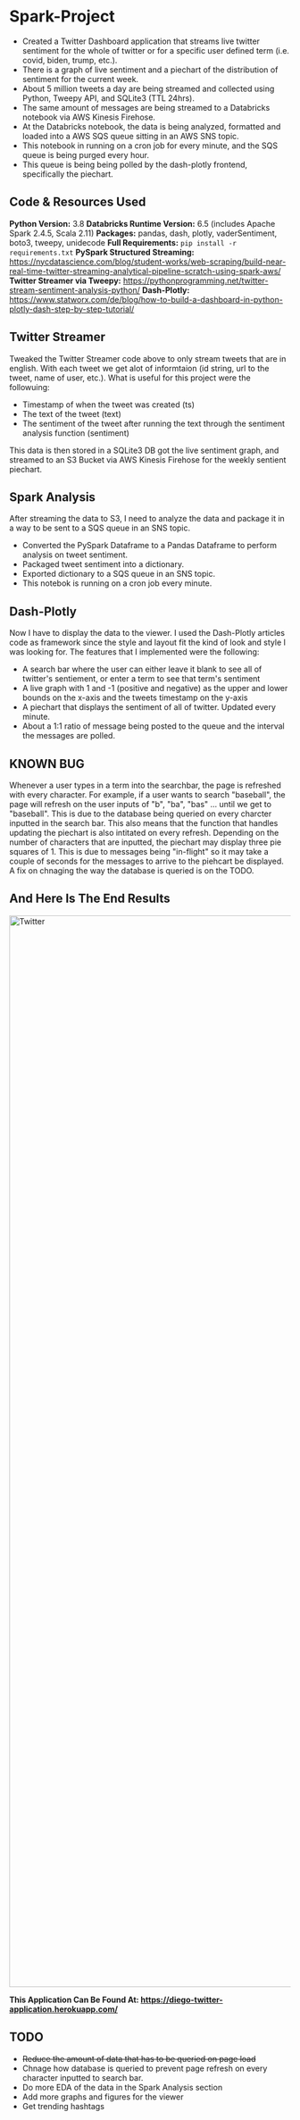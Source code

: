 # Spark-Project
* Created a Twitter Dashboard application that streams live twitter sentiment for the whole of twitter or for a specific user defined term (i.e. covid, biden, trump, etc.).
* There is a graph of live sentiment and a piechart of the distribution of sentiment for the current week.
* About 5 million tweets a day are being streamed and collected using Python, Tweepy API, and SQLite3 (TTL 24hrs).
* The same amount of messages are being streamed to a Databricks notebook via AWS Kinesis Firehose.
* At the Databricks notebook, the data is being analyzed, formatted and loaded into a AWS SQS queue sitting in an AWS SNS topic.
* This notebook in running on a cron job for every minute, and the SQS queue is being purged every hour.
* This queue is being being polled by the dash-plotly frontend, specifically the piechart.

## Code & Resources Used
**Python Version:** 3.8
**Databricks Runtime Version:** 6.5 (includes Apache Spark 2.4.5, Scala 2.11)
**Packages:** pandas, dash, plotly, vaderSentiment, boto3, tweepy, unidecode
**Full Requirements:** `pip install -r requirements.txt`
**PySpark Structured Streaming:** https://nycdatascience.com/blog/student-works/web-scraping/build-near-real-time-twitter-streaming-analytical-pipeline-scratch-using-spark-aws/
**Twitter Streamer via Tweepy:** https://pythonprogramming.net/twitter-stream-sentiment-analysis-python/
**Dash-Plotly:** https://www.statworx.com/de/blog/how-to-build-a-dashboard-in-python-plotly-dash-step-by-step-tutorial/

## Twitter Streamer
Tweaked the Twitter Streamer code above to only stream tweets that are in english. With each tweet we get alot of informtaion (id string, url to the tweet, name of user, etc.). What is useful for this project were the followuing:
* Timestamp of when the tweet was created (ts)
* The text of the tweet (text)
* The sentiment of the tweet after running the text through the sentiment analysis function (sentiment)

This data is then stored in a SQLite3 DB got the live sentiment graph, and streamed to an S3 Bucket via AWS Kinesis Firehose for the weekly sentient piechart.

## Spark Analysis
After streaming the data to S3, I need to analyze the data and package it in a way to be sent to a SQS queue in an SNS topic.
* Converted the PySpark Dataframe to a Pandas Dataframe to perform analysis on tweet sentiment.
* Packaged tweet sentiment into a dictionary.
* Exported dictionary to a SQS queue in an SNS topic.
* This notebok is running on a cron job every minute.


## Dash-Plotly
Now I have to display the data to the viewer. I used the Dash-Plotly articles code as framework since the style and layout fit the kind of look and style I was looking for.
The features that I implemented were the following:
* A search bar where the user can either leave it blank to see all of twitter's sentiement, or enter a term to see that term's sentiment
* A live graph with 1 and -1 (positive and negative) as the upper and lower bounds on the x-axis and the tweets timestamp on the y-axis
* A piechart that displays the sentiment of all of twitter. Updated every minute.
* About a 1:1 ratio of message being posted to the queue and the interval the messages are polled.

## KNOWN BUG
Whenever a user types in a term into the searchbar, the page is refreshed with every character. For example, if a user wants to search "baseball", the page will refresh on the user inputs of "b", "ba", "bas" ... until we get to "baseball". This is due to the database being queried on every charcter inputted in the search bar. This also means that the function that handles updating the piechart is also intitated on every refresh. Depending on the number of characters that are inputted, the piechart may display three pie squares of 1. This is due to messages being "in-flight" so it may take a couple of seconds for the messages to arrive to the piehcart be displayed. A fix on chnaging the way the database is queried is on the TODO.


## And Here Is The End Results
<img width="1920" alt="Twitter" src="https://user-images.githubusercontent.com/25403763/89296615-91bbce00-d630-11ea-871e-77cee3a2dcec.png">

**This Application Can Be Found At: https://diego-twitter-application.herokuapp.com/**

## TODO
* ~~Reduce the amount of data that has to be queried on page load~~
* Chnage how database is queried to prevent page refresh on every character inputted to search bar.
* Do more EDA of the data in the Spark Analysis section
* Add more graphs and figures for the viewer
* Get trending hashtags



